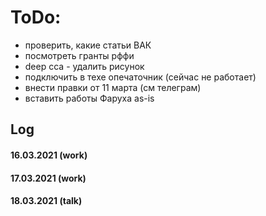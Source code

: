  # ToDo:
 - проверить, какие статьи ВАК
 - посмотреть гранты рффи
 - deep cca - удалить рисунок
 - подключить в техе опечаточник (сейчас не работает)
 - внести правки от 11 марта (см телеграм)
 - вставить работы Фаруха as-is

## Log

#### 16.03.2021 (work)

#### 17.03.2021 (work)

#### 18.03.2021 (talk)
